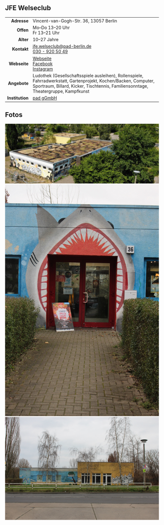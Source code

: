 ## JFE Welseclub

|||
-:|-
**Adresse**  |     Vincent-van-Gogh-Str. 36, 13057 Berlin
**Offen** |        Mo–Do 13–20 Uhr<br>Fr 13–21 Uhr
**Alter**   |      10–27 Jahre
**Kontakt** |      [jfe.welseclub@pad-berlin.de](mailto:jfe.welseclub@pad-berlin.de)<br><a href="tel:+49309205049">030 - 920 50 49</a>
**Webseite** |       <a target="_blank" href="https://www.pad-berlin.de/jugendarbeit-praevention-und-qualifikation/jfe-welseclub">Webseite</a> <br><a target="_blank" href="https://www.facebook.com/Welseclub/">Facebook</a> <br><a target="_blank" href="https://www.instagram.com/jfe.welseclub/">Instagram</a>
**Angebote** |      Ludothek (Gesellschaftsspiele ausleihen), Rollenspiele, Fahrradwerkstatt, Gartenprojekt, Kochen/Backen, Computer,  Sportraum, Billard, Kicker, Tischtennis, Familiensonntage, Theatergruppe, Kampfkunst
**Institution** |  <a target="_blank" href="https://www.pad-berlin.de/">pad gGmbH</a>

<div id="gmap"></div>
<script>window.onload = showMap()</script>

## Fotos

<img src="../images/welseclub.jpg" width="600px" />
<img src="../images/wc36-eingang.JPG" width="600px" />
<img src="../images/wc36-seite.jpg" width="600px" />
